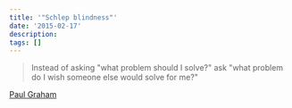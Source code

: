 ```yaml
---
title: '"Schlep blindness"'
date: '2015-02-17'
description:
tags: []
---
```


> Instead of asking "what problem should I solve?" ask "what problem do I wish someone else would solve for me?" 

[Paul Graham](http://paulgraham.com/schlep.html)
